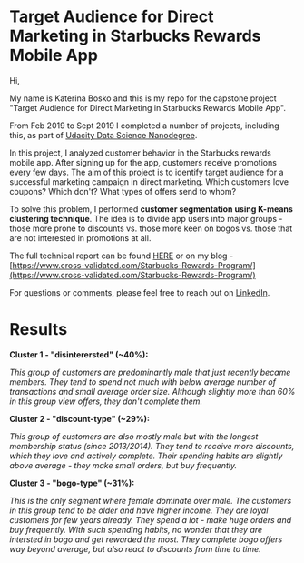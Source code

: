# Target Audience for Direct Marketing in Starbucks Rewards Mobile App

Hi,

My name is Katerina Bosko and this is my repo for the capstone project "Target Audience for Direct Marketing in Starbucks Rewards Mobile App". 

From Feb 2019 to Sept 2019 I completed a number of projects, including this, as part of [Udacity Data Science Nanodegree](https://www.udacity.com/course/data-scientist-nanodegree--nd025).

In this project, I analyzed customer behavior in the Starbucks rewards mobile app. After signing up for the app, customers receive promotions every few days. The aim of this project is to identify target audience for a successful marketing campaign in direct marketing. Which customers love coupons? Which don't? What types of offers send to whom?

To solve this problem, I performed **customer segmentation using K-means clustering technique**. 
The idea is to divide app users into major groups - those more prone to discounts vs. those more keen on bogos vs. those that are not interested in promotions at all.

The full technical report can be found [HERE](https://github.com/k-bosko/Starbucks_rewards/blob/master/Capstone_Technical_Report.pdf)
or on my blog - [https://www.cross-validated.com/Starbucks-Rewards-Program/](https://www.cross-validated.com/Starbucks-Rewards-Program/)

For questions or comments, please feel free to reach out on [LinkedIn](http://linkedin.com/k-bosko/).


# Results
**Cluster 1 - "disinterersted" (~40%):**

*This group of customers are predominantly male that just recently became members. They tend to spend not much with below average number of transactions and small average order size. Although slightly more than 60% in this group view offers, they don't complete them.*

**Cluster 2 - "discount-type" (~29%):**

*This group of customers are also mostly male but with the longest membership status (since 2013/2014). They tend to receive more discounts, which they love and actively complete. Their spending habits are slightly above average - they make small orders, but buy frequently.*

**Cluster 3 - "bogo-type" (~31%):**

*This is the only segment where female dominate over male. The customers in this group tend to be older and have higher income. They are loyal customers for few years already. They spend a lot - make huge orders and buy frequently. With such spending habits, no wonder that they are intersted in bogo and get rewarded the most. They complete bogo offers way beyond average, but also react to discounts from time to time.*


